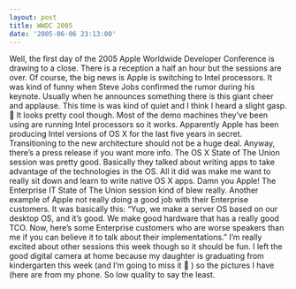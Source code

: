 ```yaml
---
layout: post
title: WWDC 2005
date: '2005-06-06 23:13:00'
---
```


Well, the first day of the 2005 Apple Worldwide Developer Conference is drawing to a close. There is a reception a half an hour but the sessions are over. Of course, the big news is Apple is switching to Intel processors. It was kind of funny when Steve Jobs confirmed the rumor during his keynote. Usually when he announces something there is this giant cheer and applause. This time is was kind of quiet and I think I heard a slight gasp. 🙂 It looks pretty cool though. Most of the demo machines they’ve been using are running Intel processors so it works. Apparently Apple has been producing Intel versions of OS X for the last five years in secret. Transitioning to the new architecture should not be a huge deal. Anyway, there’s a press release if you want more info. The OS X State of The Union session was pretty good. Basically they talked about writing apps to take advantage of the technologies in the OS. All it did was make me want to really sit down and learn to write native OS X apps. Damn you Apple! The Enterprise IT State of The Union session kind of blew really. Another example of Apple not really doing a good job with their Enterprise customers. It was basically this: “Yup, we make a server OS based on our desktop OS, and it’s good. We make good hardware that has a really good TCO. Now, here’s some Enterprise customers who are worse speakers than me if you can believe it to talk about their implementations.” I’m really excited about other sessions this week though so it should be fun. I left the good digital camera at home because my daughter is graduating from kindergarten this week (and I’m going to miss it 🙁 ) so the pictures I have (here are from my phone. So low quality to say the least.